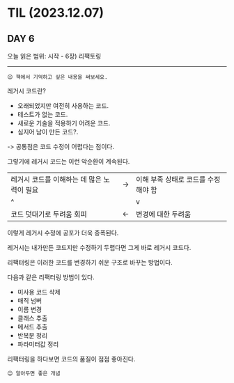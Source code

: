 # TIL (2023.12.07)

## DAY 6

오늘 읽은 범위: 시작 - 6장) 리팩토링

---

```
😉 책에서 기억하고 싶은 내용을 써보세요.
```

레거시 코드란?

- 오래되었지만 여전히 사용하는 코드.
- 테스트가 없는 코드.
- 새로운 기술을 적용하기 어려운 코드.
- 심지어 남이 만든 코드?.

-> 공통점은 코드 수정이 어렵다는 점이다.

그렇기에 레거시 코드는 이런 악순환이 계속된다.

|                                            |     |                                     |
| ------------------------------------------ | --- | ----------------------------------- |
| 레거시 코드를 이해하는 데 많은 노력이 필요 | ->  | 이해 부족 상태로 코드를 수정해야 함 |
| ^                                          |     | v                                   |
| 코드 덧대기로 두려움 회피                  | <-  | 변경에 대한 두려움                  |

이렇게 레거시 수정에 공포가 더욱 증폭된다.

레거시는 내가만든 코드지만 수정하기 두렵다면 그게 바로 레거시 코드다.

리팩터링은 이러한 코드를 변경하기 쉬운 구조로 바꾸는 방법이다.

다음과 같은 리팩터링 방법이 있다.

- 미사용 코드 삭제
- 매직 넘버
- 이름 변경
- 클래스 추출
- 메서드 추출
- 반복문 정리
- 파라미터값 정리

리팩터링을 하다보면 코드의 품질이 점점 좋아진다.

```
😉 알아두면 좋은 개념
```
